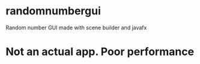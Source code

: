 # randomnumbergui
Random number GUI made with scene builder and javafx
# Not an actual app. Poor performance
